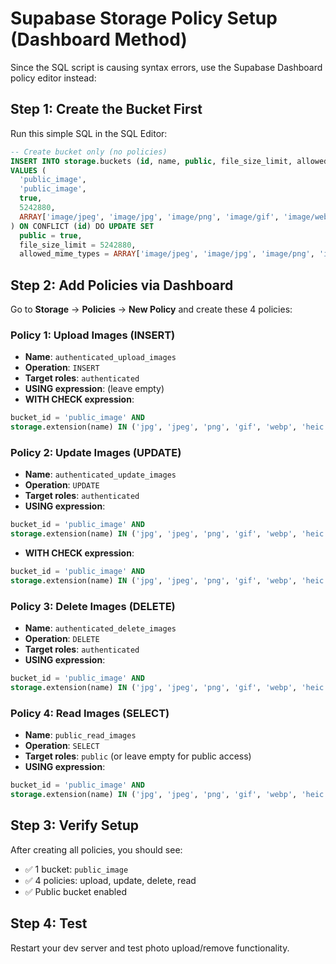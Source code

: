 # Supabase Storage Policy Setup (Dashboard Method)

Since the SQL script is causing syntax errors, use the Supabase Dashboard policy editor instead:

## Step 1: Create the Bucket First

Run this simple SQL in the SQL Editor:

```sql
-- Create bucket only (no policies)
INSERT INTO storage.buckets (id, name, public, file_size_limit, allowed_mime_types)
VALUES (
  'public_image',
  'public_image',
  true,
  5242880,
  ARRAY['image/jpeg', 'image/jpg', 'image/png', 'image/gif', 'image/webp', 'image/heic', 'image/heif']
) ON CONFLICT (id) DO UPDATE SET
  public = true,
  file_size_limit = 5242880,
  allowed_mime_types = ARRAY['image/jpeg', 'image/jpg', 'image/png', 'image/gif', 'image/webp', 'image/heic', 'image/heif'];
```

## Step 2: Add Policies via Dashboard

Go to **Storage** → **Policies** → **New Policy** and create these 4 policies:

### Policy 1: Upload Images (INSERT)
- **Name**: `authenticated_upload_images`
- **Operation**: `INSERT`
- **Target roles**: `authenticated`
- **USING expression**: (leave empty)
- **WITH CHECK expression**:
```sql
bucket_id = 'public_image' AND 
storage.extension(name) IN ('jpg', 'jpeg', 'png', 'gif', 'webp', 'heic', 'heif')
```

### Policy 2: Update Images (UPDATE)
- **Name**: `authenticated_update_images`
- **Operation**: `UPDATE`
- **Target roles**: `authenticated`
- **USING expression**:
```sql
bucket_id = 'public_image' AND 
storage.extension(name) IN ('jpg', 'jpeg', 'png', 'gif', 'webp', 'heic', 'heif')
```
- **WITH CHECK expression**:
```sql
bucket_id = 'public_image' AND 
storage.extension(name) IN ('jpg', 'jpeg', 'png', 'gif', 'webp', 'heic', 'heif')
```

### Policy 3: Delete Images (DELETE)
- **Name**: `authenticated_delete_images`
- **Operation**: `DELETE`
- **Target roles**: `authenticated`
- **USING expression**:
```sql
bucket_id = 'public_image' AND 
storage.extension(name) IN ('jpg', 'jpeg', 'png', 'gif', 'webp', 'heic', 'heif')
```

### Policy 4: Read Images (SELECT)
- **Name**: `public_read_images`
- **Operation**: `SELECT`
- **Target roles**: `public` (or leave empty for public access)
- **USING expression**:
```sql
bucket_id = 'public_image' AND 
storage.extension(name) IN ('jpg', 'jpeg', 'png', 'gif', 'webp', 'heic', 'heif')
```

## Step 3: Verify Setup

After creating all policies, you should see:
- ✅ 1 bucket: `public_image`
- ✅ 4 policies: upload, update, delete, read
- ✅ Public bucket enabled

## Step 4: Test

Restart your dev server and test photo upload/remove functionality.
